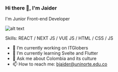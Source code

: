### Hi there 👋, I'm Jaider

I'm Junior Front-end Developer

![alt text](https://res.cloudinary.com/dhxg3zyjz/image/upload/v1625108714/1587092424852_mxvka3.png)

Skills: REACT / NEXT JS / VUE JS / HTML / CSS / JS 


- 🔭 I’m currently working on ITGlobers
- 🌱 I’m currently learning Svelte and Flutter
- 💬 Ask me about Colombia and its culture
- 📫 How to reach me: bjaider@uninorte.edu.co
